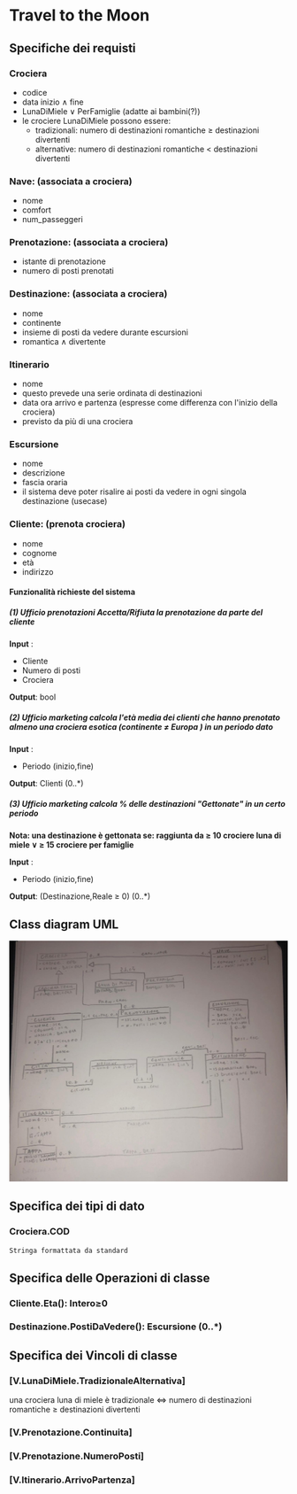 # Travel to the Moon

## Specifiche dei requisti

### Crociera

- codice
- data inizio $\wedge$ fine
- LunaDiMiele $\vee$ PerFamiglie (adatte ai bambini(?))
- le crociere LunaDiMiele possono essere:
  - tradizionali: numero di destinazioni romantiche $\ge$ destinazioni divertenti
  - alternative: numero di destinazioni romantiche $<$ destinazioni divertenti

### Nave: (associata a crociera)

- nome
- comfort
- num_passeggeri

### Prenotazione: (associata a crociera)

- istante di prenotazione
- numero di posti prenotati

### Destinazione: (associata a crociera)

- nome
- continente
- insieme di posti da vedere durante escursioni
- romantica $\wedge$ divertente

### Itinerario

- nome
- questo prevede una serie ordinata di destinazioni
- data ora arrivo e partenza (espresse come differenza con l'inizio della crociera)
- previsto da più di una crociera

### Escursione

- nome
- descrizione
- fascia oraria
- il sistema deve poter risalire ai posti da vedere in ogni singola destinazione        (usecase)

### Cliente: (prenota crociera)

- nome
- cognome
- età
- indirizzo
  
#### Funzionalità richieste del sistema

##### (1)  Ufficio prenotazioni Accetta/Rifiuta la prenotazione da parte del cliente

**Input** :

- Cliente
- Numero di posti
- Crociera

**Output**: bool

##### (2)  Ufficio marketing calcola l'età media dei clienti che hanno prenotato almeno una crociera esotica (continente $\not=$ Europa ) in un periodo dato

**Input** :

- Periodo (inizio,fine)

**Output**: Clienti (0..*)

##### (3)  Ufficio marketing calcola % delle destinazioni "Gettonate" in un certo periodo

**Nota: una destinazione è gettonata se: raggiunta da $\ge$ 10 crociere luna di miele $\vee$ $\ge$ 15 crociere per famiglie**

**Input** :

- Periodo (inizio,fine)

**Output**: (Destinazione,Reale $\ge$ 0) (0..*)

## Class diagram UML

![Alt text](ClassDiagram.jpeg)

## Specifica dei tipi di dato

### Crociera.COD

    Stringa formattata da standard


## Specifica delle Operazioni di classe

### Cliente.Eta(): Intero$\ge$0

### Destinazione.PostiDaVedere(): Escursione (0..*)

## Specifica dei Vincoli di classe

### [V.LunaDiMiele.TradizionaleAlternativa]

una crociera luna di miele è tradizionale $\iff$ numero di destinazioni romantiche $\ge$ destinazioni divertenti

### [V.Prenotazione.Continuita]

### [V.Prenotazione.NumeroPosti]

### [V.Itinerario.ArrivoPartenza]
